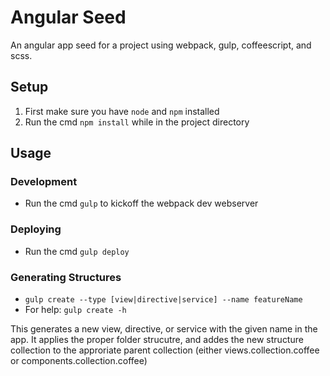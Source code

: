 # Angular Seed
An angular app seed for a project using webpack, gulp, coffeescript, and scss.

## Setup
1. First make sure you have `node` and `npm` installed
2. Run the cmd `npm install` while in the project directory

## Usage
### Development
- Run the cmd `gulp` to kickoff the webpack dev webserver

### Deploying
- Run the cmd `gulp deploy`

### Generating Structures
- `gulp create --type [view|directive|service] --name featureName`
- For help: `gulp create -h`

This generates a new view, directive, or service with the given name in the app. It applies the proper folder strucutre, and addes the new structure collection to the approriate parent collection (either views.collection.coffee or components.collection.coffee)
